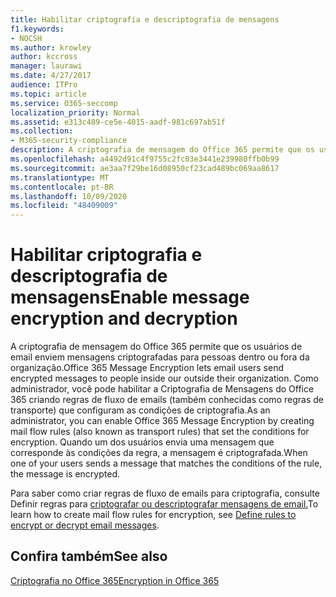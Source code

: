 ```yaml
---
title: Habilitar criptografia e descriptografia de mensagens
f1.keywords:
- NOCSH
ms.author: krowley
author: kccross
manager: laurawi
ms.date: 4/27/2017
audience: ITPro
ms.topic: article
ms.service: O365-seccomp
localization_priority: Normal
ms.assetid: e313c489-ce5e-4015-aadf-981c697ab51f
ms.collection:
- M365-security-compliance
description: A criptografia de mensagem do Office 365 permite que os usuários de email enviem mensagens criptografadas para pessoas dentro ou fora da organização. Como administrador, você pode habilitar a Criptografia de Mensagens do Office 365 criando regras de fluxo de emails (também conhecidas como regras de transporte) que configuram as condições de criptografia.
ms.openlocfilehash: a4492d91c4f9755c2fc03e3441e239980ffb0b99
ms.sourcegitcommit: ae3aa7f29be16d08950cf23cad489bc069aa8617
ms.translationtype: MT
ms.contentlocale: pt-BR
ms.lasthandoff: 10/09/2020
ms.locfileid: "48409009"
---
```

# <a name="enable-message-encryption-and-decryption"></a><span data-ttu-id="4c5c0-104">Habilitar criptografia e descriptografia de mensagens</span><span class="sxs-lookup"><span data-stu-id="4c5c0-104">Enable message encryption and decryption</span></span>

<span data-ttu-id="4c5c0-105">A criptografia de mensagem do Office 365 permite que os usuários de email enviem mensagens criptografadas para pessoas dentro ou fora da organização.</span><span class="sxs-lookup"><span data-stu-id="4c5c0-105">Office 365 Message Encryption lets email users send encrypted messages to people inside our outside their organization.</span></span> <span data-ttu-id="4c5c0-106">Como administrador, você pode habilitar a Criptografia de Mensagens do Office 365 criando regras de fluxo de emails (também conhecidas como regras de transporte) que configuram as condições de criptografia.</span><span class="sxs-lookup"><span data-stu-id="4c5c0-106">As an administrator, you can enable Office 365 Message Encryption by creating mail flow rules (also known as transport rules) that set the conditions for encryption.</span></span> <span data-ttu-id="4c5c0-107">Quando um dos usuários envia uma mensagem que corresponde às condições da regra, a mensagem é criptografada.</span><span class="sxs-lookup"><span data-stu-id="4c5c0-107">When one of your users sends a message that matches the conditions of the rule, the message is encrypted.</span></span>
  
<span data-ttu-id="4c5c0-108">Para saber como criar regras de fluxo de emails para criptografia, consulte Definir regras para [criptografar ou descriptografar mensagens de email.](https://go.microsoft.com/fwlink/p/?LinkID=402846)</span><span class="sxs-lookup"><span data-stu-id="4c5c0-108">To learn how to create mail flow rules for encryption, see [Define rules to encrypt or decrypt email messages](https://go.microsoft.com/fwlink/p/?LinkID=402846).</span></span>
  
## <a name="see-also"></a><span data-ttu-id="4c5c0-109">Confira também</span><span class="sxs-lookup"><span data-stu-id="4c5c0-109">See also</span></span>

[<span data-ttu-id="4c5c0-110">Criptografia no Office 365</span><span class="sxs-lookup"><span data-stu-id="4c5c0-110">Encryption in Office 365</span></span>](https://go.microsoft.com/fwlink/p/?LinkID=392525)
